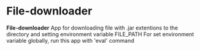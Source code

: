 # File-downloader

**File-downloader**
App for downloading file with .jar extentions to the directory and setting environment variable FILE_PATH
For set environment variable globally, run this app with 'eval' command